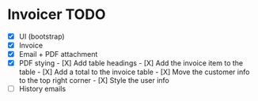 # Invoicer TODO

- [X] UI (bootstrap)
- [X] Invoice
- [X] Email + PDF attachment
- [X] PDF stying
      - [X] Add table headings
      - [X] Add the invoice item to the table
      - [X] Add a total to the invoice table
      - [X] Move the customer info to the top right corner
      - [X] Style the user info
- [ ] History emails
